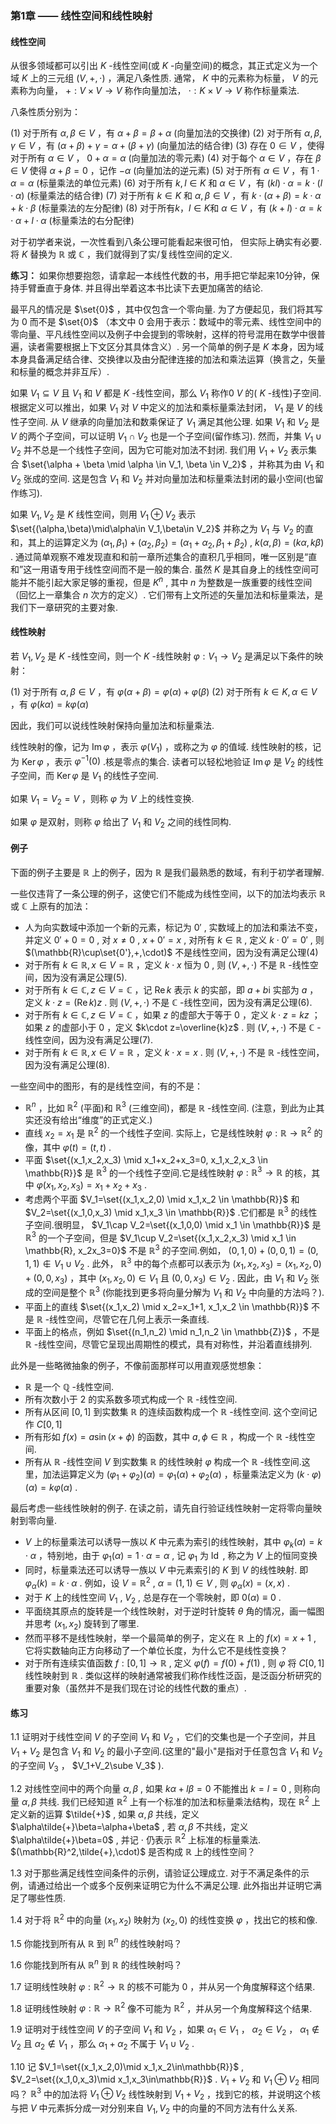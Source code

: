 ### 第1章 —— 线性空间和线性映射

#### 线性空间

从很多领域都可以引出 $K$ -线性空间(或 $K$ -向量空间)的概念，其正式定义为一个域 $K$ 上的三元组 $(V,+,\cdot)$ ，满足八条性质. 通常， $K$ 中的元素称为标量， $V$ 的元素称为向量， $+: V \times V \to V$ 称作向量加法， $\cdot: K \times V \to V$ 称作标量乘法.

八条性质分别为：

(1) 对于所有 $\alpha,\beta \in V$ ，有 $\alpha + \beta = \beta + \alpha$  (向量加法的交换律)
(2) 对于所有 $\alpha,\beta,\gamma \in V$ ，有 $(\alpha + \beta) + \gamma = \alpha + (\beta + \gamma)$  (向量加法的结合律)
(3) 存在 $0 \in V$ ，使得对于所有 $\alpha \in V$ ， $0 + \alpha = \alpha$  (向量加法的零元素)
(4) 对于每个 $\alpha \in V$ ，存在 $\beta \in V$ 使得 $\alpha + \beta = 0$ ，记作 $-\alpha$  (向量加法的逆元素)
(5) 对于所有 $\alpha \in V$ ，有 $1 \cdot \alpha = \alpha$  (标量乘法的单位元素)
(6) 对于所有 $k,l \in K$ 和 $\alpha \in V$ ，有 $(kl) \cdot \alpha = k \cdot (l \cdot \alpha)$  (标量乘法的结合律)
(7) 对于所有 $k \in K$ 和 $\alpha,\beta \in V$ ，有 $k \cdot (\alpha + \beta) = k \cdot \alpha + k \cdot \beta$  (标量乘法的左分配律)
(8) 对于所有$k，l \in K$和 $\alpha \in V$ ，有 $(k + l) \cdot \alpha = k \cdot \alpha + l \cdot \alpha$  (标量乘法的右分配律)

对于初学者来说，一次性看到八条公理可能看起来很可怕， 但实际上确实有必要. 将 $K$ 替换为 $\mathbb{R}$ 或 $\mathbb{C}$ ，我们就得到了实/复线性空间的定义.

**练习：** 如果你想要抱怨，请拿起一本线性代数的书，用手把它举起来10分钟，保持手臂垂直于身体. 并且得出举着这本书比读下去更加痛苦的结论.

最平凡的情况是 $\set{0}$ ，其中仅包含一个零向量. 为了方便起见，我们将其写为 $0$ 而不是 $\set{0}$ （本文中 $0$ 会用于表示：数域中的零元素、线性空间中的零向量、平凡线性空间以及例子中会提到的零映射，这样的符号混用在数学中很普遍，读者需要根据上下文区分其具体含义）. 另一个简单的例子是 $K$ 本身，因为域本身具备满足结合律、交换律以及由分配律连接的加法和乘法运算（换言之，矢量和标量的概念并非互斥）.

如果 $V_1 \subseteq V$ 且 $V_1$ 和 $V$ 都是 $K$ -线性空间，那么 $V_1$ 称作0 $V$ 的( $K$ -线性)子空间. 根据定义可以推出，如果 $V_1$ 对 $V$ 中定义的加法和乘标量乘法封闭， $V_1$ 是 $V$ 的线性子空间. 从 $V$ 继承的向量加法和数乘保证了 $V_1$ 满足其他公理. 如果 $V_1$ 和 $V_2$ 是 $V$ 的两个子空间，可以证明 $V_1 \cap V_2$ 也是一个子空间(留作练习). 然而，并集 $V_1 \cup V_2$ 并不总是一个线性子空间，因为它可能对加法不封闭. 我们用 $V_1 + V_2$ 表示集合 $\set{\alpha + \beta \mid \alpha \in V_1, \beta \in V_2}$ ，并称其为由 $V_1$ 和 $V_2$ 张成的空间. 这是包含 $V_1$ 和 $V_2$ 并对向量加法和标量乘法封闭的最小空间(也留作练习).

如果 $V_1,V_2$ 是 $K$ 线性空间，则用 $V_1\oplus V_2$ 表示 $\set{(\alpha,\beta)\mid\alpha\in V_1,\beta\in V_2}$ 并称之为 $V_1$ 与 $V_2$ 的直和，其上的运算定义为 $(\alpha_1,\beta_1)+(\alpha_2,\beta_2)=(\alpha_1+\alpha_2,\beta_1+\beta_2)$ ,  $k(\alpha,\beta)=(k\alpha,k\beta)$ . 通过简单观察不难发现直和和前一章所述集合的直积几乎相同，唯一区别是“直和”这一用语专用于线性空间而不是一般的集合. 虽然 $K$ 是其自身上的线性空间可能并不能引起大家足够的重视，但是 $K^n$ , 其中 $n$ 为整数是一族重要的线性空间（回忆上一章集合 $n$ 次方的定义）. 它们带有上文所述的矢量加法和标量乘法，是我们下一章研究的主要对象.

#### 线性映射

若 $V_1,V_2$ 是 $K$ -线性空间，则一个 $K$ -线性映射 $\varphi: V_1\to V_2$ 是满足以下条件的映射：

(1) 对于所有 $\alpha,\beta\in V$ ，有 $\varphi(\alpha+\beta)=\varphi(\alpha)+\varphi(\beta)$ 
(2) 对于所有 $k\in K,\alpha\in V$ ，有 $\varphi(k\alpha)=k\varphi(\alpha)$ 

因此，我们可以说线性映射保持向量加法和标量乘法.

线性映射的像，记为 $\operatorname{Im}\varphi$ ，表示 $\varphi(V_1)$ ，或称之为 $\varphi$ 的值域. 线性映射的核，记为 $\operatorname{Ker}\varphi$ ，表示 $\varphi^{-1}(0)$ .核是零点的集合. 读者可以轻松地验证 $\operatorname{Im}\varphi$ 是 $V_2$ 的线性子空间，而 $\operatorname{Ker}\varphi$ 是 $V_1$ 的线性子空间.

如果 $V_1=V_2=V$ ，则称 $\varphi$ 为 $V$ 上的线性变换.

如果 $\varphi$ 是双射，则称 $\varphi$ 给出了 $V_1$ 和 $V_2$ 之间的线性同构.

#### 例子

下面的例子主要是 $\mathbb{R}$ 上的例子，因为 $\mathbb{R}$ 是我们最熟悉的数域，有利于初学者理解.

一些仅违背了一条公理的例子，这使它们不能成为线性空间，以下的加法均表示 $\mathbb{R}$ 或 $\mathbb{C}$ 上原有的加法：

- 人为向实数域中添加一个新的元素，标记为  $0'$ , 实数域上的加法和乘法不变，并定义  $0'+0=0$ , 对  $x\ne 0$ ,  $x+0'=x$ , 对所有  $k\in\mathbb{R}$ , 定义  $k\cdot 0'=0'$ , 则  $(\mathbb{R}\cup\set{0'},+,\cdot)$  不是线性空间，因为没有满足公理(4)
- 对于所有 $k\in\mathbb{R},x\in V=\mathbb{R}$ ，定义 $k\cdot x$ 恒为 $0$ , 则 $(V,+,\cdot)$ 不是 $\mathbb{R}$ -线性空间，因为没有满足公理(5).
- 对于所有 $k\in\mathbb{C},z\in V=\mathbb{C}$ ，记 $\operatorname{Re}k$ 表示 $k$ 的实部，即 $a+b\mathrm{i}$ 实部为 $a$ ，定义 $k\cdot z=(\operatorname{Re}k)z$ . 则 $(V,+,\cdot)$ 不是 $\mathbb{C}$ -线性空间，因为没有满足公理(6).
- 对于所有 $k\in\mathbb{C},z\in V=\mathbb{C}$ ，如果 $z$ 的虚部大于等于 $0$ ，定义 $k\cdot z=kz$ ；如果 $z$ 的虚部小于 $0$ ，定义 $k\cdot z=\overline{k}z$ . 则 $(V,+,\cdot)$ 不是 $\mathbb{C}$ -线性空间，因为没有满足公理(7).
- 对于所有 $k\in\mathbb{R},x\in V=\mathbb{R}$ ，定义 $k\cdot x=x$ . 则 $(V,+,\cdot)$ 不是 $\mathbb{R}$ -线性空间，因为没有满足公理(8).

一些空间中的图形，有的是线性空间，有的不是：

-  $\mathbb{R}^n$ ，比如 $\mathbb{R}^2$ (平面)和 $\mathbb{R}^3$ (三维空间)，都是 $\mathbb{R}$ -线性空间. (注意，到此为止其实还没有给出“维度”的正式定义.)
- 直线 $x_2=x_1$ 是 $\mathbb{R}^2$ 的一个线性子空间. 实际上，它是线性映射 $\varphi:\mathbb{R}\to\mathbb{R}^2$ 的像，其中 $\varphi(t) = (t,t)$ .
- 平面 $\set{(x_1,x_2,x_3) \mid x_1+x_2+x_3=0, x_1,x_2,x_3 \in \mathbb{R}}$ 是 $\mathbb{R}^3$ 的一个线性子空间.它是线性映射 $\varphi:\mathbb{R}^3\to \mathbb{R}$ 的核，其中 $\varphi(x_1,x_2,x_3) = x_1+x_2+x_3$ .
- 考虑两个平面 $V_1=\set{(x_1,x_2,0) \mid x_1,x_2 \in \mathbb{R}}$ 和 $V_2=\set{(x_1,0,x_3) \mid x_1,x_3 \in \mathbb{R}}$ .它们都是 $\mathbb{R}^3$ 的线性子空间.很明显， $V_1\cap V_2=\set{(x_1,0,0) \mid x_1 \in \mathbb{R}}$ 是 $\mathbb{R}^3$ 的一个子空间，但是 $V_1\cup V_2=\set{(x_1,x_2,x_3) \mid x_1 \in \mathbb{R}, x_2x_3=0}$ 不是 $\mathbb{R}^3$ 的子空间.例如， $(0,1,0)+(0,0,1)=(0,1,1) \notin V_1\cup V_2$ . 此外， $\mathbb{R}^3$ 中的每个点都可以表示为 $(x_1,x_2,x_3)=(x_1,x_2,0)+(0,0,x_3)$ ，其中 $(x_1,x_2,0) \in V_1$ 且 $(0,0,x_3) \in V_2$ . 因此，由 $V_1$ 和 $V_2$ 张成的空间是整个 $\mathbb{R}^3$ (你能找到更多将向量分解为 $V_1$ 和 $V_2$ 中向量的方法吗？).
- 平面上的直线 $\set{(x_1,x_2) \mid x_2=x_1+1, x_1,x_2 \in \mathbb{R}}$ 不是 $\mathbb{R}$ -线性空间，尽管它在几何上表示一条直线.
- 平面上的格点，例如 $\set{(n_1,n_2) \mid n_1,n_2 \in \mathbb{Z}}$ ，不是 $\mathbb{R}$ -线性空间，尽管它呈现出周期性的模式，具有对称性，并沿着直线排列.

此外是一些略微抽象的例子，不像前面那样可以用直观感觉想象：

-  $\mathbb{R}$ 是一个 $\mathbb{Q}$ -线性空间.
- 所有次数小于 $2$ 的实系数多项式构成一个 $\mathbb{R}$ -线性空间.
- 所有从区间 $[0,1]$ 到实数集 $\mathbb{R}$ 的连续函数构成一个 $\mathbb{R}$ -线性空间. 这个空间记作 $C[0,1]$ 
- 所有形如 $f(x)=a\sin(x+\phi)$ 的函数，其中 $a,\phi\in\mathbb{R}$ ，构成一个 $\mathbb{R}$ -线性空间.
- 所有从 $\mathbb{R}$ -线性空间 $V$ 到实数集 $\mathbb{R}$ 的线性映射 $\varphi$ 构成一个 $\mathbb{R}$ -线性空间.这里，加法运算定义为 $(\varphi_1+\varphi_2)(\alpha)=\varphi_1(\alpha)+\varphi_2(\alpha)$ ，标量乘法定义为 $(k\cdot\varphi)(\alpha)=k\varphi(\alpha)$ .

最后考虑一些线性映射的例子. 在读之前，请先自行验证线性映射一定将零向量映射到零向量.

-  $V$ 上的标量乘法可以诱导一族以 $K$ 中元素为索引的线性映射，其中 $\varphi_k(\alpha)=k\cdot\alpha$ ，特别地，由于 $\varphi_1(\alpha)=1\cdot\alpha=\alpha$ , 记 $\varphi_1$ 为 $\operatorname{Id}$ , 称之为 $V$ 上的恒同变换
- 同时，标量乘法还可以诱导一族以 $V$ 中元素索引的 $K$ 到 $V$ 的线性映射. 即 $\varphi_\alpha(k)=k\cdot \alpha$ . 例如，设 $V=\mathbb{R}^2$ ,  $\alpha=(1,1)\in V$ , 则 $\varphi_\alpha(x)=(x,x)$ .
- 对于 $K$ 上的线性空间 $V_1$ ,  $V_2$ , 总是存在一个零映射，即 $0(\alpha)\equiv 0$ .
- 平面绕其原点的旋转是一个线性映射，对于逆时针旋转 $\theta$ 角的情况，画一幅图并思考 $(x_1,x_2)$ 旋转到了哪里.
- 然而平移不是线性映射，举一个最简单的例子，定义在 $\mathbb{R}$ 上的 $f(x)=x+1$ , 它将实数轴向正方向移动了一个单位长度，为什么它不是线性变换？
- 对于所有连续实值函数 $f:[0,1]\to \mathbb{R}$ , 定义 $\varphi(f)=f(0)+f(1)$ , 则 $\varphi$ 将 $C[0,1]$ 线性映射到 $\mathbb{R}$ . 类似这样的映射通常被我们称作线性泛函，是泛函分析研究的重要对象（虽然并不是我们现在讨论的线性代数的重点）.





#### 练习

 $1.1$  证明对于线性空间 $V$ 的子空间 $V_1$ 和 $V_2$ ，它们的交集也是一个子空间，并且 $V_1+V_2$ 是包含 $V_1$ 和 $V_2$ 的最小子空间.(这里的"最小"是指对于任意包含 $V_1$ 和 $V_2$ 的子空间 $V_3$ ， $V_1+V_2\sube V_3$ ).

 $1.2$  对线性空间中的两个向量 $\alpha,\beta$ , 如果 $k\alpha+l\beta=0$ 不能推出 $k=l=0$ , 则称向量 $\alpha,\beta$ 共线. 我们已经知道 $\mathbb{R}^2$ 上有一个标准的加法和标量乘法结构，现在 $\mathbb{R}^2$ 上定义新的运算 $\tilde{+}$ , 如果 $\alpha,\beta$ 共线，定义 $\alpha\tilde{+}\beta=\alpha+\beta$ , 若 $\alpha,\beta$ 不共线，定义 $\alpha\tilde{+}\beta=0$ , 并记  $\cdot$  仍表示 $\mathbb{R}^2$ 上标准的标量乘法.  $(\mathbb{R}^2,\tilde{+},\cdot)$ 是否构成 $\mathbb{R}$ 上的线性空间？

 $1.3$  对于那些满足线性空间条件的示例，请验证公理成立. 对于不满足条件的示例，请通过给出一个或多个反例来证明它为什么不满足公理. 此外指出并证明它满足了哪些性质.

 $1.4$  对于将 $\mathbb{R}^2$ 中的向量 $(x_1, x_2)$ 映射为 $(x_2, 0)$ 的线性变换 $\varphi$ ，找出它的核和像.

 $1.5$  你能找到所有从 $\mathbb{R}$ 到 $\mathbb{R}^n$ 的线性映射吗？

 $1.6$  你能找到所有从 $\mathbb{R}^n$ 到 $\mathbb{R}$ 的线性映射吗？

 $1.7$  证明线性映射 $\varphi: \mathbb{R}^2 \to \mathbb{R}$ 的核不可能为 ${0}$ ，并从另一个角度解释这个结果.

 $1.8$  证明线性映射 $\varphi: \mathbb{R} \to \mathbb{R}^2$ 像不可能为 $\mathbb{R}^2$ ，并从另一个角度解释这个结果.

 $1.9$  证明对于线性空间 $V$ 的子空间 $V_1$ 和 $V_2$ ，如果 $\alpha_1 \in V_1$ ， $\alpha_2 \in V_2$ ， $\alpha_1 \notin V_2$ 且 $\alpha_2 \notin V_1$ ，那么 $\alpha_1 + \alpha_2$ 不属于 $V_1 \cup V_2$ .

 $1.10$  记 $V_1=\set{(x_1,x_2,0)\mid x_1,x_2\in\mathbb{R}}$ ,  $V_2=\set{(x_1,0,x_3)\mid x_1,x_3\in\mathbb{R}}$ .  $V_1+V_2$ 和 $V_1\oplus V_2$ 相同吗？ $\mathbb{R}^3$ 中的加法将 $V_1\oplus V_2$ 线性映射到 $V_1+V_2$ ，找到它的核，并说明这个核与把 $V$ 中元素拆分成一对分别来自 $V_1,V_2$ 中的向量的不同方法有什么关系.